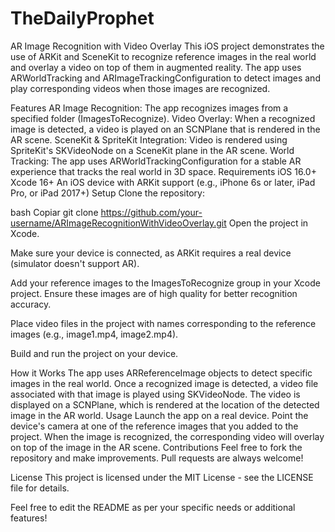 # TheDailyProphet

AR Image Recognition with Video Overlay
This iOS project demonstrates the use of ARKit and SceneKit to recognize reference images in the real world and overlay a video on top of them in augmented reality. The app uses ARWorldTracking and ARImageTrackingConfiguration to detect images and play corresponding videos when those images are recognized.

Features
AR Image Recognition: The app recognizes images from a specified folder (ImagesToRecognize).
Video Overlay: When a recognized image is detected, a video is played on an SCNPlane that is rendered in the AR scene.
SceneKit & SpriteKit Integration: Video is rendered using SpriteKit's SKVideoNode on a SceneKit plane in the AR scene.
World Tracking: The app uses ARWorldTrackingConfiguration for a stable AR experience that tracks the real world in 3D space.
Requirements
iOS 16.0+
Xcode 16+
An iOS device with ARKit support (e.g., iPhone 6s or later, iPad Pro, or iPad 2017+)
Setup
Clone the repository:

bash
Copiar
git clone https://github.com/your-username/ARImageRecognitionWithVideoOverlay.git
Open the project in Xcode.

Make sure your device is connected, as ARKit requires a real device (simulator doesn't support AR).

Add your reference images to the ImagesToRecognize group in your Xcode project. Ensure these images are of high quality for better recognition accuracy.

Place video files in the project with names corresponding to the reference images (e.g., image1.mp4, image2.mp4).

Build and run the project on your device.

How it Works
The app uses ARReferenceImage objects to detect specific images in the real world.
Once a recognized image is detected, a video file associated with that image is played using SKVideoNode.
The video is displayed on a SCNPlane, which is rendered at the location of the detected image in the AR world.
Usage
Launch the app on a real device.
Point the device's camera at one of the reference images that you added to the project.
When the image is recognized, the corresponding video will overlay on top of the image in the AR scene.
Contributions
Feel free to fork the repository and make improvements. Pull requests are always welcome!

License
This project is licensed under the MIT License - see the LICENSE file for details.

Feel free to edit the README as per your specific needs or additional features!
